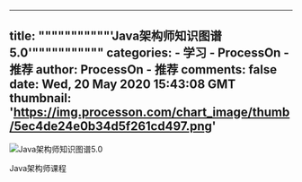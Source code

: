 
---
title: """""""""""'Java架构师知识图谱5.0'"""""""""""
categories: 
    - 学习
    - ProcessOn - 推荐
author: ProcessOn - 推荐
comments: false
date: Wed, 20 May 2020 15:43:08 GMT
thumbnail: 'https://img.processon.com/chart_image/thumb/5ec4de24e0b34d5f261cd497.png'
---

<div>   
<img class="thumb" alt="Java架构师知识图谱5.0" src="https://img.processon.com/chart_image/thumb/5ec4de24e0b34d5f261cd497.png" referrerpolicy="no-referrer">
<p>Java架构师课程</p>  
</div>
            